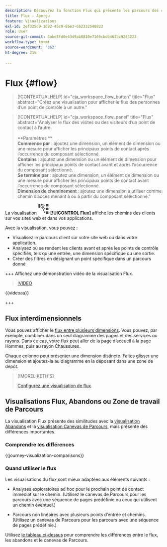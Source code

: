 ```yaml
---
description: Découvrez la fonction Flux qui présente les parcours des clients sur vos sites web et dans vos applications.
title: Flux - Aperçu
feature: Visualizations
exl-id: 2ef325d9-1d82-46c9-86e3-6b2332548823
role: User
source-git-commit: 3abe8fd0e43d9ab8810e7166cbdb463bc9244223
workflow-type: tm+mt
source-wordcount: '362'
ht-degree: 21%

---
```


# Flux {#flow}

<!-- markdownlint-disable MD034 -->

>[!CONTEXTUALHELP]
>id="cja_workspace_flow_button"
>title="Flux"
>abstract="Créez une visualisation pour afficher le flux des personnes d’un point de contrôle à un autre."

>[!CONTEXTUALHELP]
>id="cja_workspace_flow_panel"
>title="Flux"
>abstract="Analyser le flux des visites ou des visiteurs d’un point de contact à l’autre.<br/><br/>**Paramètres **<br/>**Commence par** : ajoutez une dimension, un élément de dimension ou une mesure pour afficher les principaux points de contact après l’occurrence du composant sélectionné.<br/>**Contains** : ajoutez une dimension ou un élément de dimension pour afficher les principaux points de contact avant et après l’occurrence du composant sélectionné.<br/>**Se termine par** : ajoutez une dimension, un élément de dimension ou une mesure pour afficher les principaux points de contact avant l’occurrence du composant sélectionné.<br/>**Dimension de cheminement** : ajoutez une dimension à utiliser comme chemin d’accès menant à ou à partir du composant sélectionné."

<!-- markdownlint-enable MD034 -->



La visualisation ![GraphPath](/help/assets/icons/GraphPathing.svg) **[!UICONTROL Flux]** affiche les chemins des clients sur vos sites web et dans vos applications.

Avec la visualisation, vous pouvez :

* Visualisez le parcours client sur votre site web ou dans votre application.
* Analysez où se rendent les clients avant et après les points de contrôle spécifiés, tels qu’une entrée, une dimension spécifique ou une sortie.
* Créer des filtres en désignant un point spécifique dans un parcours donné

+++ Affichez une démonstration vidéo de la visualisation Flux.

>[!VIDEO](https://video.tv.adobe.com/v/346063/?quality=12)

{{videoaa}}

+++

## Flux interdimensionnels

Vous pouvez afficher le [flux entre plusieurs dimensions](/help/analysis-workspace/visualizations/c-flow/multi-dimensional-flow.md). Vous pouvez, par exemple, combiner dans un seul diagramme des pages et des services ou rayons. Dans ce cas, votre flux peut aller de la page d’accueil à la page Hommes, puis au rayon Chaussures.

Chaque colonne peut présenter une dimension distincte. Faites glisser une dimension et ajoutez-la au diagramme en la déposant dans une zone de dépôt.

>[!MORELIKETHIS]
>
>[Configurez une visualisation de flux](/help/analysis-workspace/visualizations/c-flow/create-flow.md).
>

## Visualisations Flux, Abandons ou Zone de travail de Parcours

La visualisation Flux présente des similitudes avec la [visualisation Abandons](/help/analysis-workspace/visualizations/fallout/fallout-flow.md) et la [ visualisation Canevas de Parcours](/help/analysis-workspace/visualizations/journey-canvas/journey-canvas.md), mais présente des différences importantes.

### Comprendre les différences

<!-- Information in this snippet is shared between Journey canvas, Fallout, and Flow visualization docs -->

{{journey-visualization-comparisons}}

### Quand utiliser le flux

Les visualisations du flux sont mieux adaptées aux éléments suivants :

* Analyses exploratoires ad hoc pour le prochain point de contact immédiat sur le chemin. (Utilisez le canevas de Parcours pour les parcours avec une séquence de pages prédéfinie ou ceux qui utilisent un chemin éventuel.)

* Parcours non linéaires avec plusieurs points d’entrée et chemins. (Utilisez un canevas de Parcours pour les parcours avec une séquence de pages prédéfinie.)

Utilisez [le tableau ci-dessus](#understand-the-differences) pour comprendre les différences entre le flux, les abandons et le canevas de Parcours.
